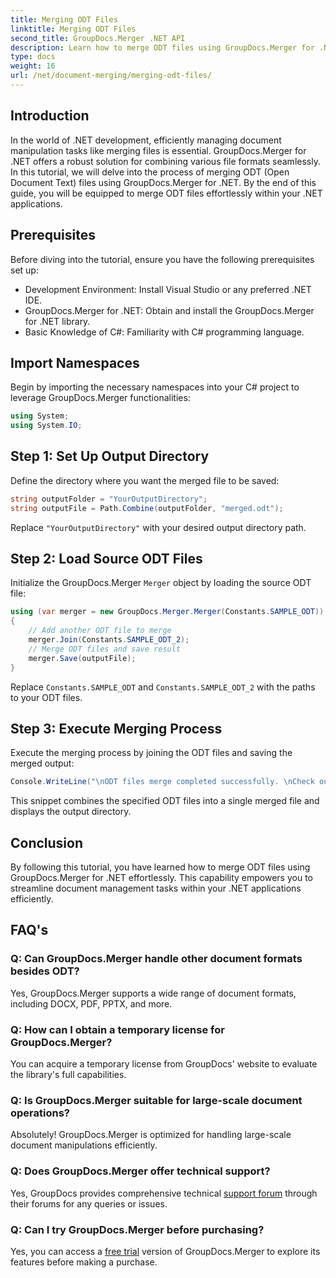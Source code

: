 ```yaml
---
title: Merging ODT Files
linktitle: Merging ODT Files
second_title: GroupDocs.Merger .NET API
description: Learn how to merge ODT files using GroupDocs.Merger for .NET effortlessly. Enhance your document management capabilities with this powerful library.
type: docs
weight: 16
url: /net/document-merging/merging-odt-files/
---
```

## Introduction
In the world of .NET development, efficiently managing document manipulation tasks like merging files is essential. GroupDocs.Merger for .NET offers a robust solution for combining various file formats seamlessly. In this tutorial, we will delve into the process of merging ODT (Open Document Text) files using GroupDocs.Merger for .NET. By the end of this guide, you will be equipped to merge ODT files effortlessly within your .NET applications.
## Prerequisites
Before diving into the tutorial, ensure you have the following prerequisites set up:
- Development Environment: Install Visual Studio or any preferred .NET IDE.
- GroupDocs.Merger for .NET: Obtain and install the GroupDocs.Merger for .NET library.
- Basic Knowledge of C#: Familiarity with C# programming language.

## Import Namespaces
Begin by importing the necessary namespaces into your C# project to leverage GroupDocs.Merger functionalities:
```csharp
using System;
using System.IO;
```
## Step 1: Set Up Output Directory
Define the directory where you want the merged file to be saved:
```csharp
string outputFolder = "YourOutputDirectory";
string outputFile = Path.Combine(outputFolder, "merged.odt");
```
Replace `"YourOutputDirectory"` with your desired output directory path.
## Step 2: Load Source ODT Files
Initialize the GroupDocs.Merger `Merger` object by loading the source ODT file:
```csharp
using (var merger = new GroupDocs.Merger.Merger(Constants.SAMPLE_ODT))
{
    // Add another ODT file to merge
    merger.Join(Constants.SAMPLE_ODT_2);
    // Merge ODT files and save result
    merger.Save(outputFile);
}
```
Replace `Constants.SAMPLE_ODT` and `Constants.SAMPLE_ODT_2` with the paths to your ODT files.
## Step 3: Execute Merging Process
Execute the merging process by joining the ODT files and saving the merged output:
```csharp
Console.WriteLine("\nODT files merge completed successfully. \nCheck output in {0}", outputFolder);
```
This snippet combines the specified ODT files into a single merged file and displays the output directory.

## Conclusion
By following this tutorial, you have learned how to merge ODT files using GroupDocs.Merger for .NET effortlessly. This capability empowers you to streamline document management tasks within your .NET applications efficiently.

## FAQ's
### Q: Can GroupDocs.Merger handle other document formats besides ODT?
Yes, GroupDocs.Merger supports a wide range of document formats, including DOCX, PDF, PPTX, and more.
### Q: How can I obtain a temporary license for GroupDocs.Merger?
You can acquire a temporary license from GroupDocs' website to evaluate the library's full capabilities.
### Q: Is GroupDocs.Merger suitable for large-scale document operations?
Absolutely! GroupDocs.Merger is optimized for handling large-scale document manipulations efficiently.
### Q: Does GroupDocs.Merger offer technical support?
Yes, GroupDocs provides comprehensive technical [support forum](https://forum.groupdocs.com/c/merger/32) through their forums for any queries or issues.
### Q: Can I try GroupDocs.Merger before purchasing?
Yes, you can access a [free trial](https://releases.groupdocs.com/) version of GroupDocs.Merger to explore its features before making a purchase.
